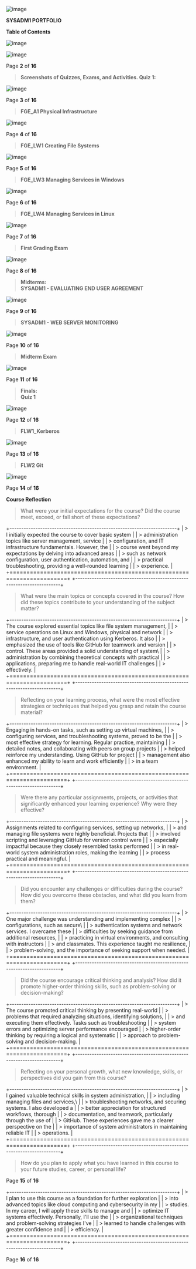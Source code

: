 ![image](https://github.com/user-attachments/assets/e66be263-104f-4285-ba3a-6a4925c7ba0c)



**SYSADM1 PORTFOLIO**

**Table of Contents**

![image](https://github.com/user-attachments/assets/778e772f-1b97-4c36-8caa-3b03c7344623)


![image](https://github.com/user-attachments/assets/8701f1cd-0c8b-4c2e-8ffe-f42667948d0f)


Page **2** of **16**

> **Screenshots of Quizzes, Exams, and Activities. Quiz 1:**
>
![image](https://github.com/user-attachments/assets/6b46d73d-9e05-4115-9aa7-5b1f8ca151d4)

Page **3** of **16**

> **FGE_A1 Physical Infrastructure**

![image](https://github.com/user-attachments/assets/1bcf08b4-6a4a-4cfa-b067-958a3dda40c8)

Page **4** of **16**

> **FGE_LW1 Creating File Systems**

![image](https://github.com/user-attachments/assets/7359a4f9-fb33-4191-9365-b0934644c528)


Page **5** of **16**

> **FGE_LW3 Managing Services in Windows**

![image](https://github.com/user-attachments/assets/887ac4cd-119e-4f6f-8b83-c4c852246e43)


Page **6** of **16**

> **FGE_LW4 Managing Services in Linux**

![image](https://github.com/user-attachments/assets/54018617-9c53-4f5f-a327-c7636e4ab96c)


Page **7** of **16**

> **First Grading Exam**
>
![image](https://github.com/user-attachments/assets/4ae1fe69-d49f-4758-9eb4-99975fecd423)


Page **8** of **16**

> **Midterms:**\
> **SYSADM1 - EVALUATING END USER AGREEMENT**
>
![image](https://github.com/user-attachments/assets/6f9dfc0e-d7bb-41bf-8731-eb4618b2680d)


Page **9** of **16**

> **SYSADM1 - WEB SERVER MONITORING**
>
![image](https://github.com/user-attachments/assets/ddbfff0a-503b-4185-a8b7-ff7648564fee)


Page **10** of **16**

> **Midterm Exam**
>
![image](https://github.com/user-attachments/assets/8dec3274-eeaa-4249-bd5e-b3450205f1c2)


Page **11** of **16**

> **Finals:**\
> **Quiz 1**
>
![image](https://github.com/user-attachments/assets/fdd97eb0-c30d-422f-84b6-d3f428fd36ea)

Page **12** of **16**

> **FLW1_Kerberos**
>
![image](https://github.com/user-attachments/assets/e8aa142e-6723-4863-b43e-ff2787a1370b)

Page **13** of **16**

> **FLW2 Git**

![image](https://github.com/user-attachments/assets/be23b2d2-3bb0-4639-a74d-ca90090c3848)


Page **14** of **16**

**Course Reflection**

> What were your initial expectations for the course? Did the course
> meet, exceed, or fall short of these expectations?

+-----------------------------------------------------------------------+
| > I initially expected the course to cover basic system               |
| > administration topics like server management, service               |
| > configuration, and IT infrastructure fundamentals. However, the     |
| > course went beyond my expectations by delving into advanced areas   |
| > such as network configuration, user authentication, automation, and |
| > practical troubleshooting, providing a well-rounded learning        |
| > experience.                                                         |
+=======================================================================+
+-----------------------------------------------------------------------+

> What were the main topics or concepts covered in the course? How did
> these topics contribute to your understanding of the subject matter?

+-----------------------------------------------------------------------+
| > The course explored essential topics like file system management,   |
| > service operations on Linux and Windows, physical and network       |
| > infrastructure, and user authentication using Kerberos. It also     |
| > emphasized the use of tools like GitHub for teamwork and version    |
| > control. These areas provided a solid understanding of system\      |
| > administration by combining theoretical concepts with practical     |
| > applications, preparing me to handle real-world IT challenges       |
| > effectively.                                                        |
+=======================================================================+
+-----------------------------------------------------------------------+

> Reflecting on your learning process, what were the most effective
> strategies or techniques that helped you grasp and retain the course
> material?

+-----------------------------------------------------------------------+
| > Engaging in hands-on tasks, such as setting up virtual machines,    |
| > configuring services, and troubleshooting systems, proved to be the |
| > most effective strategy for learning. Regular practice, maintaining |
| > detailed notes, and collaborating with peers on group projects      |
| > helped reinforce my understanding. Using GitHub for project         |
| > management also enhanced my ability to learn and work efficiently   |
| > in a team environment.                                              |
+=======================================================================+
+-----------------------------------------------------------------------+

> Were there any particular assignments, projects, or activities that
> significantly enhanced your learning experience? Why were they
> effective?

+-----------------------------------------------------------------------+
| > Assignments related to configuring services, setting up networks,   |
| > and managing file systems were highly beneficial. Projects that     |
| > involved scripting and leveraging GitHub for version control were   |
| > especially impactful because they closely resembled tasks performed |
| > in real-world system administration roles, making the learning      |
| > process practical and meaningful.                                   |
+=======================================================================+
+-----------------------------------------------------------------------+

> Did you encounter any challenges or difficulties during the course?
> How did you overcome these obstacles, and what did you learn from
> them?

+-----------------------------------------------------------------------+
| > One major challenge was understanding and implementing complex      |
| > configurations, such as secure\                                     |
| > authentication systems and network services. I overcame these       |
| > difficulties by seeking guidance from additional resources,         |
| > practicing in virtual environments, and consulting with instructors |
| > and classmates. This experience taught me resilience,               |
| > problem-solving, and the importance of seeking support when needed. |
+=======================================================================+
+-----------------------------------------------------------------------+

> Did the course encourage critical thinking and analysis? How did it
> promote higher-order thinking skills, such as problem-solving or
> decision-making?

+-----------------------------------------------------------------------+
| > The course promoted critical thinking by presenting real-world      |
| > problems that required analyzing situations, identifying solutions, |
| > and executing them effectively. Tasks such as troubleshooting       |
| > system errors and optimizing server performance encouraged          |
| > higher-order thinking by requiring a logical and systematic         |
| > approach to problem-solving and decision-making.                    |
+=======================================================================+
+-----------------------------------------------------------------------+

> Reflecting on your personal growth, what new knowledge, skills, or
> perspectives did you gain from this course?

+-----------------------------------------------------------------------+
| > I gained valuable technical skills in system administration,        |
| > including managing files and services,\                             |
| > troubleshooting networks, and securing systems. I also developed a  |
| > better appreciation for structured workflows, thorough              |
| > documentation, and teamwork, particularly through the use of        |
| > GitHub. These experiences gave me a clearer perspective on the      |
| > importance of system administrators in maintaining reliable IT      |
| > operations.                                                         |
+=======================================================================+
+-----------------------------------------------------------------------+

> How do you plan to apply what you have learned in this course to your
> future studies, career, or personal life?

Page **15** of **16**

+-----------------------------------------------------------------------+
| > I plan to use this course as a foundation for further exploration   |
| > into advanced topics like cloud computing and cybersecurity in my   |
| > studies. In my career, I will apply these skills to manage and      |
| > optimize IT systems effectively. Personally, I'll use the           |
| > organizational techniques and problem-solving strategies I've       |
| > learned to handle challenges with greater confidence and            |
| > efficiency.                                                         |
+=======================================================================+
+-----------------------------------------------------------------------+

Page **16** of **16**
